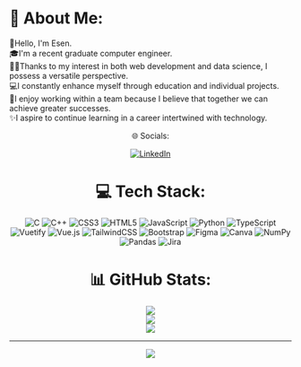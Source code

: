 # 💫 About Me:

🌸Hello, I'm Esen. <br>🎓I'm a recent graduate computer engineer. <br>🤸‍♂️Thanks to my interest in both web development and data science, I possess a versatile perspective. <br>💻I constantly enhance myself through education and individual projects. <br>🙌I enjoy working within a team because I believe that together we can achieve greater successes. <br>✨I aspire to continue learning in a career intertwined with technology.
<div align="center">
🌐 Socials:

[![LinkedIn](https://img.shields.io/badge/LinkedIn-%230077B5.svg?logo=linkedin&logoColor=white)](https://linkedin.com/in/https://www.linkedin.com/in/esentekkanat/)

# 💻 Tech Stack:

![C](https://img.shields.io/badge/c-%2300599C.svg?style=for-the-badge&logo=c&logoColor=white) ![C++](https://img.shields.io/badge/c++-%2300599C.svg?style=for-the-badge&logo=c%2B%2B&logoColor=white) ![CSS3](https://img.shields.io/badge/css3-%231572B6.svg?style=for-the-badge&logo=css3&logoColor=white) ![HTML5](https://img.shields.io/badge/html5-%23E34F26.svg?style=for-the-badge&logo=html5&logoColor=white) ![JavaScript](https://img.shields.io/badge/javascript-%23323330.svg?style=for-the-badge&logo=javascript&logoColor=%23F7DF1E) ![Python](https://img.shields.io/badge/python-3670A0?style=for-the-badge&logo=python&logoColor=ffdd54) ![TypeScript](https://img.shields.io/badge/typescript-%23007ACC.svg?style=for-the-badge&logo=typescript&logoColor=white) ![Vuetify](https://img.shields.io/badge/Vuetify-1867C0?style=for-the-badge&logo=vuetify&logoColor=AEDDFF) ![Vue.js](https://img.shields.io/badge/vuejs-%2335495e.svg?style=for-the-badge&logo=vuedotjs&logoColor=%234FC08D) ![TailwindCSS](https://img.shields.io/badge/tailwindcss-%2338B2AC.svg?style=for-the-badge&logo=tailwind-css&logoColor=white) ![Bootstrap](https://img.shields.io/badge/bootstrap-%23563D7C.svg?style=for-the-badge&logo=bootstrap&logoColor=white) ![Figma](https://img.shields.io/badge/figma-%23F24E1E.svg?style=for-the-badge&logo=figma&logoColor=white) ![Canva](https://img.shields.io/badge/Canva-%2300C4CC.svg?style=for-the-badge&logo=Canva&logoColor=white) ![NumPy](https://img.shields.io/badge/numpy-%23013243.svg?style=for-the-badge&logo=numpy&logoColor=white) ![Pandas](https://img.shields.io/badge/pandas-%23150458.svg?style=for-the-badge&logo=pandas&logoColor=white) ![Jira](https://img.shields.io/badge/jira-%230A0FFF.svg?style=for-the-badge&logo=jira&logoColor=white)

# 📊 GitHub Stats:

![](https://github-readme-stats.vercel.app/api?username=eseente&theme=synthwave&hide_border=false&include_all_commits=false&count_private=false)<br/>
![](https://github-readme-streak-stats.herokuapp.com/?user=eseente&theme=synthwave&hide_border=false)<br/>
![](https://github-readme-stats.vercel.app/api/top-langs/?username=eseente&theme=synthwave&hide_border=false&include_all_commits=false&count_private=false&layout=compact)

---

[![](https://visitcount.itsvg.in/api?id=eseente&icon=7&color=10)](https://visitcount.itsvg.in)

<!-- Proudly created with GPRM ( https://gprm.itsvg.in ) -->
